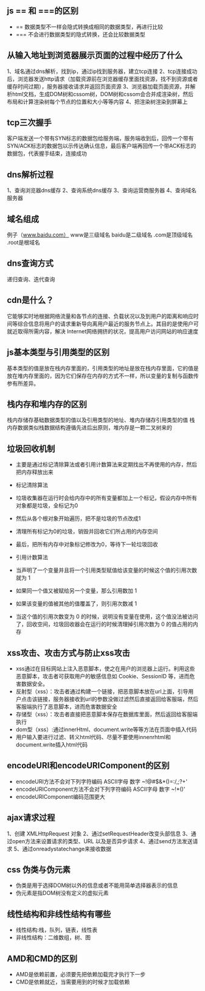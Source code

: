 ## js == 和 ===的区别
* == 数据类型不一样会隐式转换成相同的数据类型，再进行比较
* === 不会进行数据类型的隐式转换，还会比较数据类型

## 从输入地址到浏览器展示页面的过程中经历了什么
1、域名通过dns解析，找到ip，通过ip找到服务器，建立tcp连接
2、tcp连接成功后，浏览器发送http请求（加载资源前在浏览器缓存里面找资源，找不到资源或者缓存时间过期），服务器接收请求并返回页面资源
3、浏览器加载页面资源，并解析html文档，生成DOM树和cssom树，DOM树和cssom会合并成渲染树，然后布局和计算渲染树每个节点的位置和大小等等内容
4、把渲染树渲染到屏幕上

## tcp三次握手
客户端发送一个带有SYN标志的数据包给服务端，服务端收到后，回传一个带有SYN/ACK标志的数据包以示传达确认信息，最后客户端再回传一个带ACK标志的数据包，代表握手结束，连接成功

## dns解析过程
1、查询浏览器dns缓存
2、查询系统dns缓存
3、查询运营商服务器
4、查询域名服务器

## 域名组成
例子（www.baidu.com） www是三级域名 baidu是二级域名 .com是顶级域名 .root是根域名 

## dns查询方式
递归查询、迭代查询

## cdn是什么？
它能够实时地根据网络流量和各节点的连接、负载状况以及到用户的距离和响应时间等综合信息将用户的请求重新导向离用户最近的服务节点上。其目的是使用户可就近取得所需内容，解决 Internet网络拥挤的状况，提高用户访问网站的响应速度

## js基本类型与引用类型的区别
基本类型的值是放在栈内存里面的，引用类型的地址是放在栈内存里面，它的值是放在堆内存里面的，因为它们保存在内存的方式不一样，所以变量的复制与函数传参有所差异。

## 栈内存和堆内存的区别
栈内存储存基础数据类型的值以及引用类型的地址、堆内存储存引用类型的值
栈内存数据类似栈数据结构遵循先进后出原则，堆内存是一颗二叉树来的

## 垃圾回收机制
* 主要是通过标记清除算法或者引用计数算法来定期找出不再使用的内存，然后把内存释放出来

* 标记清除算法
* 垃圾收集器在运行时会给内存中的所有变量都加上一个标记，假设内存中所有对象都是垃圾，全标记为0
* 然后从各个根对象开始遍历，把不是垃圾的节点改成1
* 清理所有标记为0的垃圾，销毁并回收它们所占用的内存空间
* 最后，把所有内存中对象标记修改为0，等待下一轮垃圾回收

* 引用计数算法
* 当声明了一个变量并且将一个引用类型赋值给该变量的时候这个值的引用次数就为 1
* 如果同一个值又被赋给另一个变量，那么引用数加 1
* 如果该变量的值被其他的值覆盖了，则引用次数减 1
* 当这个值的引用次数变为 0 的时候，说明没有变量在使用，这个值没法被访问了，回收空间，垃圾回收器会在运行的时候清理掉引用次数为 0 的值占用的内存

## xss攻击、攻击方式与防止xss攻击
* xss通过在目标网站上注入恶意脚本，使之在用户的浏览器上运行。利用这些恶意脚本，攻击者可获取用户的敏感信息如 Cookie、SessionID 等，进而危害数据安全。
* 反射型（xss）：攻击者通过构建一个链接，把恶意脚本放在url上面，引导用户点击该链接，服务器接收到url的参数没做过滤然后直接返回给客服端，然后客服端执行了恶意脚本，进而危害数据安全
* 存储型（xss）：攻击者直接把恶意脚本保存在数据库里面，然后返回给客服端执行
* dom型（xss）:通过innerHtml、document.write等等方法在页面中插入代码
* 用户输入要进行过滤、转义html代码、尽量不要使用innenrhtml和document.write插入html代码

## encodeURI和encodeURIComponent的区别
* encodeURI方法不会对下列字符编码 ASCII字母 数字 ~!@#$&*()=:/,;?+'
* encodeURIComponent方法不会对下列字符编码 ASCII字母 数字 ~!*()'
* encodeURIComponent编码范围更大

## ajax请求过程
1、创建 XMLHttpRequest 对象
2、通过setRequestHeader改变头部信息
3、通过open方法来设置请求的类型、URL 以及是否异步请求
4、通过send方法发送请求
5、通过onreadystatechange来接收数据

## css 伪类与伪元素
* 伪类是用于选择DOM树以外的信息或者不能用简单选择器表示的信息
* 伪元素是指DOM树没有定义的虚拟元素

## 线性结构和非线性结构有哪些
* 线性结构:栈，队列，链表，线性表
* 非线性结构：二维数组，树、图

## AMD和CMD的区别
* AMD是依赖前置，必须要先把依赖加载完才执行下一步
* CMD是依赖就近，当需要用到的时候才加载依赖
